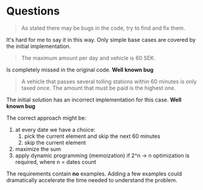 # Questions

> As stated there may be bugs in the code, try to find and fix them.

It's hard for me to say it in this way. Only simple base cases are covered by the initial implementation.

> The maximum amount per day and vehicle is 60 SEK.

Is completely missed in the original code. **Well known bug**

> A vehicle that passes several tolling stations within 60 minutes is only taxed once. The amount that must be paid is the highest one.

The initial solution has an incorrect implementation for this case. **Well known bug**

The correct approach might be: 
1. at every date we have a choice: 
   1. pick the current element and skip the next 60 minutes
   2. skip the current element
2. maximize the sum
3. apply dynamic programming (memoization) if 2^n -> n optimization is required, where n = dates count

The requirements contain **no** examples. Adding a few examples could dramatically accelerate the time needed to understand the problem.
